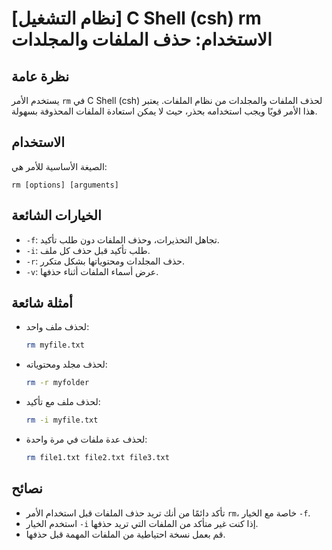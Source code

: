 # [نظام التشغيل] C Shell (csh) rm الاستخدام: حذف الملفات والمجلدات

## نظرة عامة
يستخدم الأمر `rm` في C Shell (csh) لحذف الملفات والمجلدات من نظام الملفات. يعتبر هذا الأمر قويًا ويجب استخدامه بحذر، حيث لا يمكن استعادة الملفات المحذوفة بسهولة.

## الاستخدام
الصيغة الأساسية للأمر هي:

```
rm [options] [arguments]
```

## الخيارات الشائعة
- `-f`: تجاهل التحذيرات، وحذف الملفات دون طلب تأكيد.
- `-i`: طلب تأكيد قبل حذف كل ملف.
- `-r`: حذف المجلدات ومحتوياتها بشكل متكرر.
- `-v`: عرض أسماء الملفات أثناء حذفها.

## أمثلة شائعة
- لحذف ملف واحد:
  ```bash
  rm myfile.txt
  ```

- لحذف مجلد ومحتوياته:
  ```bash
  rm -r myfolder
  ```

- لحذف ملف مع تأكيد:
  ```bash
  rm -i myfile.txt
  ```

- لحذف عدة ملفات في مرة واحدة:
  ```bash
  rm file1.txt file2.txt file3.txt
  ```

## نصائح
- تأكد دائمًا من أنك تريد حذف الملفات قبل استخدام الأمر `rm`، خاصة مع الخيار `-f`.
- استخدم الخيار `-i` إذا كنت غير متأكد من الملفات التي تريد حذفها.
- قم بعمل نسخة احتياطية من الملفات المهمة قبل حذفها.
